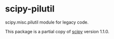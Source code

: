 # scipy-pilutil
scipy.misc.pilutil module for legacy code.

This package is a partial copy of [scipy](https://github.com/scipy/scipy) version 1.1.0.
